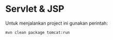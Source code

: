 # Servlet & JSP

Untuk menjalankan project ini gunakan perintah: 

```bash
mvn clean package tomcat:run
```
